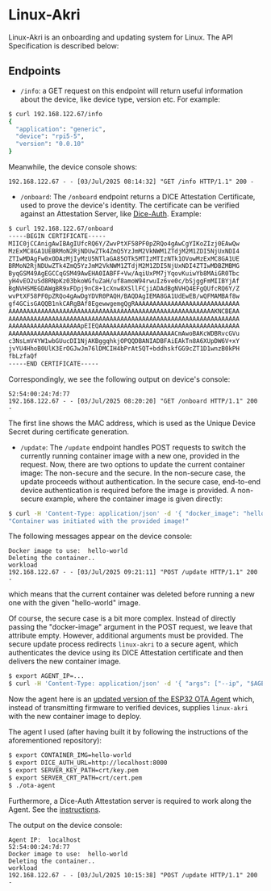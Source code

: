 # Linux-Akri

Linux-Akri is an onboarding and updating system for Linux. The API Specification is described below:

## Endpoints

- `/info`: a GET request on this endpoint will return useful information about the device, like device type, version etc. For example:
```bash
$ curl 192.168.122.67/info
{
  "application": "generic",
  "device": "rpi5-5",
  "version": "0.0.10"
}
```
Meanwhile, the device console shows:
```console
192.168.122.67 - - [03/Jul/2025 08:14:32] "GET /info HTTP/1.1" 200 -
```

- `/onboard`: The `/onboard` endpoint returns a DICE Attestation Certificate, used to prove the device's identity. The certificate can be verified against an Attestation Server, like [Dice-Auth](https://github.com/nubificus/dice-auth). Example:
```bash
$ curl 192.168.122.67/onboard
-----BEGIN CERTIFICATE-----
MIIC0jCCAnigAwIBAgIUfcRQ6Y/ZwvPtXF58PF0pZRQo4gAwCgYIKoZIzj0EAwQw
MzExMC8GA1UEBRMoN2RjNDUwZTk4ZmQ5YzJmM2VkNWM1ZTdjM2M1ZDI5NjUxNDI4
ZTIwMDAgFw0xODAzMjIyMzU5NTlaGA85OTk5MTIzMTIzNTk1OVowMzExMC8GA1UE
BRMoN2RjNDUwZTk4ZmQ5YzJmM2VkNWM1ZTdjM2M1ZDI5NjUxNDI4ZTIwMDBZMBMG
ByqGSM49AgEGCCqGSM49AwEHA0IABFF+Vw/AqiUxPM7jYqovKuiwYb8MAiGR0Tbc
yH4vEO2uSd8RNpKz03bkoWGfuZaH/uf8amoW94rwuIz6ve0c/bSjggFmMIIBYjAf
BgNVHSMEGDAWgBR9xFDpj9nC8+1cXnw8XSllFCjiADAdBgNVHQ4EFgQUfcRQ6Y/Z
wvPtXF58PF0pZRQo4gAwDgYDVR0PAQH/BAQDAgIEMA8GA1UdEwEB/wQFMAMBAf8w
gf4GCisGAQQB1nkCARgBAf8EgewwgemgQgRAAAAAAAAAAAAAAAAAAAAAAAAAAAAA
AAAAAAAAAAAAAAAAAAAAAAAAAAAAAAAAAAAAAAAAAAAAAAAAAAAAAAAAAKNCBEAA
AAAAAAAAAAAAAAAAAAAAAAAAAAAAAAAAAAAAAAAAAAAAAAAAAAAAAAAAAAAAAAAA
AAAAAAAAAAAAAAAAAAAApEIEQAAAAAAAAAAAAAAAAAAAAAAAAAAAAAAAAAAAAAAA
AAAAAAAAAAAAAAAAAAAAAAAAAAAAAAAAAAAAAAAAAAAAAACmAwoBAKcWDBRvcGVu
c3NsLmV4YW1wbGUucDI1NjAKBggqhkjOPQQDBANIADBFAiEAkTn8A6XUpDW6V+xY
jvYU4HhoB0UlK3ErOGJwJm76lDMCIH4bPrAt5QT+bddhskfGG9cZT1D1wnzB0kPH
fbLzfaQf
-----END CERTIFICATE-----
```
Correspondingly, we see the following output on device's console:
```console
52:54:00:24:7d:77
192.168.122.67 - - [03/Jul/2025 08:20:20] "GET /onboard HTTP/1.1" 200 -
```
The first line shows the MAC address, which is used as the Unique Device Secret during certificate generation.

- `/update`: The `/update` endpoint handles POST requests to switch the currently running container image with a new one, provided in the request. Now, there are two options to update the current container image: The non-secure and the secure. In the non-secure case, the update proceeds without authentication. In the secure case, end-to-end device authentication is required before the image is provided. A non-secure example, where the container image is given directly:

```bash
$ curl -H 'Content-Type: application/json' -d '{ "docker_image": "hello-world" }' -X POST 192.168.122.67/update
"Container was initiated with the provided image!"
```
The following messages appear on the device console:
```console
Docker image to use:  hello-world
Deleting the container..
workload
192.168.122.67 - - [03/Jul/2025 09:21:11] "POST /update HTTP/1.1" 200 -
```
which means that the current container was deleted before running a new one with the given "hello-world" image.

Of course, the secure case is a bit more complex. Instead of directly passing the "docker-image" argument in the POST request, we leave that attribute empty. However, additional arguments must be provided. The secure update process redirects `linux-akri` to a secure agent, which authenticates the device using its DICE Attestation certificate and then delivers the new container image.

```bash
$ export AGENT_IP=...
$ curl -H 'Content-Type: application/json' -d '{ "args": ["--ip", "$AGENT_IP"], "docker_image" : "" }' -X POST 192.168.122.67/update
```
Now the agent here is an [updated version of the ESP32 OTA Agent](https://github.com/nubificus/ota-agent/tree/feat_linux_akri) which, instead of transmitting firmware to verified devices, supplies `linux-akri` with the new container image to deploy.

The agent I used (after having built it by following the instructions of the aforementioned repository):
```bash
$ export CONTAINER_IMG=hello-world
$ export DICE_AUTH_URL=http://localhost:8000
$ export SERVER_KEY_PATH=crt/key.pem
$ export SERVER_CRT_PATH=crt/cert.pem
$ ./ota-agent
```

Furthermore, a Dice-Auth Attestation server is required to work along the Agent. See the [instructions](https://github.com/nubificus/dice-auth).

The output on the device console:
```console
Agent IP:  localhost
52:54:00:24:7d:77
Docker image to use:  hello-world
Deleting the container..
workload
192.168.122.67 - - [03/Jul/2025 10:15:38] "POST /update HTTP/1.1" 200 -

```
